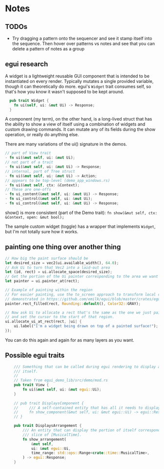 # Notes

## TODOs

- Try dragging a pattern onto the sequencer and see it stamp itself into the
  sequence. Then hover over patterns vs notes and see that you can delete a
  pattern of notes as a group

## egui research

A widget is a lightweight reusable GUI component that is intended to be
instantiated on every render. Typically mutates a single provided variable,
though it can theoretically do more. egui's `Widget` trait consumes self, so
that's how you know it wasn't supposed to be kept around.
  
```rust
  pub trait Widget {
    fn ui(self, ui: &mut Ui) -> Response;
  }
```

A component (my term), on the other hand, is a long-lived struct that has the
ability to show a view of itself using a combination of widgets and custom
drawing commands. It can mutate any of its fields during the show operation, or
really do anything else.

There are many variations of the ui() signature in the demos.

```rust
// part of View trait
- fn ui(&mut self, ui: &mut Ui);
// not part of a trait
- fn ui(&mut self, ui: &mut Ui) -> Response;
// internal, part of Tree struct
- fn ui(&mut self, ui: &mut Ui) -> Action;
// appears to be top-level (demo_app_windows.rs)
- fn ui(&mut self, ctx: &Context);
// These are one-offs
- fn ui_content(&mut self, ui: &mut Ui) -> Response;
- fn ui_control(&mut self, ui: &mut Ui);
- fn ui_control(&mut self, ui: &mut Ui) -> Response;
```

show() is more consistent (part of the Demo trait): `fn show(&mut self, ctx: &Context, open: &mut bool);`

The sample custom widget (toggle) has a wrapper that implements `Widget`, but
I'm not totally sure how it works.

## painting one thing over another thing

```rust
// How big the paint surface should be
let desired_size = vec2(ui.available_width(), 64.0);
// Ask Ui to turn that Vec2 into a laid-out area
let (id, rect) = ui.allocate_space(desired_size);
// Get the portion of the Ui painter corresponding to the area we want to paint
let painter = ui.painter_at(rect);

// Example of painting within the region
// For easier painting, use the to_screen approach to transform local coords to the screen rect as
// demonstrated in https://github.com/emilk/egui/blob/master/crates/egui_demo_lib/src/demo/paint_bezier.rs#L72
painter.rect_filled(rect, Rounding::default(), Color32::GRAY);

// Now ask Ui to allocate a rect that's the same as the one we just painted on,
// and set the cursor to the start of that region.
ui.allocate_ui_at_rect(rect, |ui| {
    ui.label("I'm a widget being drawn on top of a painted surface!");
});
```

You can do this again and again for as many layers as you want.

## Possible egui traits

```rust
    /// Something that can be called during egui rendering to display a view of
    /// itself.
    //
    // Taken from egui_demo_lib/src/demo/mod.rs
    pub trait View {
        fn ui(&mut self, ui: &mut egui::Ui);
    }
 
    // pub trait DisplaysComponent {
    //     /// A self-contained entity that has all it needs to display itself.
    //     fn show_component(&mut self, ui: &mut egui::Ui) -> egui::Response;
    // }

    pub trait DisplaysArrangement {
        /// An entity that can display the portion of itself corresponding to a
        /// slice of [MusicalTime].
        fn show_arrangement(
            &mut self,
            ui: &mut egui::Ui,
            time_range: std::ops::Range<crate::time::MusicalTime>,
        ) -> egui::Response;
    }
```
